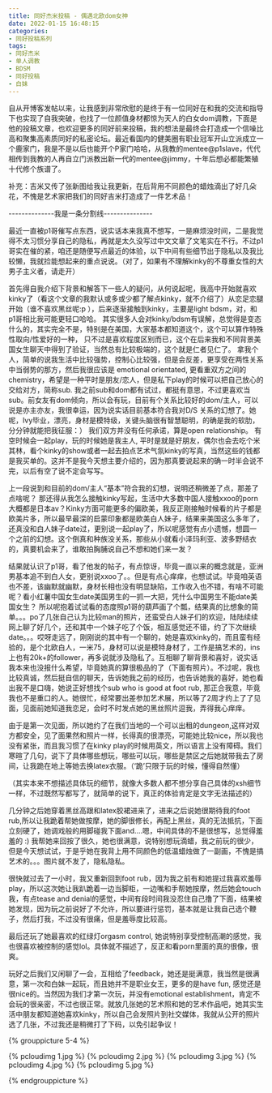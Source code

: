 ```yaml
---
title: 同好杰米投稿 - 偶遇北欧dom女神
date: 2022-01-15 16:48:15
categories:
- 同好投稿系列
tags:
- 同好杰米
- 单人调教
- BDSM
- 同好投稿
- 白妹
---
```


自从开博客发帖以来，让我感到非常欣慰的是终于有一位同好在和我的交流和指导下也实现了自我突破，也找了一位颜值身材都惊为天人的白女dom调教，下面是他的投稿文章，也欢迎更多的同好前来投稿，我的想法是最终会打造成一个信噪比高和聚集高素质同好的私密论坛。最近看国内的健美圈有职业冠军开山立派成立一个鹿家门，我是不是以后也能开个P家门哈哈，从我教的mentee@p1slave，代代相传到我教的人再自立门派教出新一代的mentee@jimmy，十年后想必都能繁殖十代修个族谱了。

补充：吉米又传了张新图给我让我更新，在后背用不同颜色的蜡烛滴出了好几朵花，不愧是艺术家把我们的同好吉米打造成了一件艺术品！

--------------我是一条分割线---------------

最近一直被p1哥催写点东西，说实话本来我真不想写，一是麻烦没时间，二是我觉得不太习惯分享自己的隐私，再就是太久没写过中文文章了文笔实在不行。不过p1哥实在催的紧，咱还是随便写点最近的体验，以下中间有些细节出于隐私以及我比较懒，我就捡能想起来的重点说说。（对了，如果有不理解kinky的不尊重女性的大男子主义者，请走开）

<!-- more -->

首先得自我介绍下背景和解答下一些人的疑问，从何说起呢，我高中开始就喜欢kinky了（看这个文章的我默认或多或少都了解点kinky，就不介绍了）从恋足恋腿开始（谁不喜欢黑丝呢:p ），后来逐渐接触到kinky，主要是light bdsm，对，和p1哥相比我可能更轻口哈哈。 其实很多人会对kinky/bdsm有误解，总觉得是变态什么的，其实完全不是，特别是在美国，大家基本都知道这个，这个可以算作特殊性取向/性爱好的一种， 只不过是喜欢程度区别而已，这个在后来我和不同背景美国女生聊天中得到了验证，当然总有比较极端的，这个就是仁者见仁了。 拿我个人，简单的说我生活中比较强势，控制心比较强，但是会反差，更享受在两性关系中当弱势的那方，然后我很应该是 emotional orientated, 更看重双方之间的chemistry，希望是一种平时是朋友/恋人，但是私下play的时候可以把自己放心的交给对方，简称sub. 我之前sub和dom都有试过，都挺有意思，不过更喜欢当sub。前女友有dom倾向，所以会有玩，目前有个关系比较好的dom/主人，可以说是亦主亦友，我很幸运，因为说实话目前基本符合我对D/S 关系的幻想了。她呢，Ivy毕业，漂亮，身材是模特级，关键头脑很有智慧聪明，的确是我的软肋，分分钟就能把我征服：） 我们双方并没有任何承诺，算是open relationship。 有空时候会一起play，玩的时候她是我主人, 平时是就是好朋友，偶尔也会去吃个米其林，看个kinky的show或者一起去拍点艺术气氛kinky的写真，当然这些的钱都是我买单的。这并不是我今天想主要介绍的，因为那真要说起来的确一时半会说不完，以后有空了说不定会写写。

上一段说到和目前的dom/主人“基本”符合我的幻想，说明还稍微差了点，那差了点啥呢？ 那还得从我怎么接触kinky写起，生活中大多数中国人接触xxoo的porn大概都是日本av？Kinky方面可能更多的偏欧美，我反正刚接触时候看的片子都是欧美片多，所以最早最深的启蒙印象都是欧美白人妹子，结果来美国这么多年了，还真没和白人妹子date过，更别说一起play了，所以呢感觉有点小遗憾，想圆一个之前的幻想。这个倒真和种族没关系，那些从小就看小泽玛利亚、波多野结衣的，真要机会来了，谁敢拍胸脯说自己不想和她们来一发？


结果就认识了p1哥，看了他发的帖子，有点惊讶，毕竟一直以来的概念就是，亚洲男基本追不到白人女，更别说xxoo了。。但是有点心痒痒，也想试试。毕竟咱英语也不差，该幽默就幽默，身材长相也没有明显缺陷，工作收入也不错，有啥不可能呢？看小红薯中国女生date美国男生的一抓一大把，凭什么中国男生不能date美国女生？ 所以呢抱着试试看的态度照p1哥的葫芦画了个瓢，结果真的比想象的简单。。。po了几张自己认为比较man的照片，还蛮受白人妹子们的欢迎，陆陆续续网上聊了好几个，还和其中一个妹子吃了个饭，相互感觉还不错，约了下次继续date。。。哎呀走远了，刚刚说的其中有一个聊的，她是喜欢kinky的，而且蛮有经验的，是个北欧白人，一米75，身材可以说是模特身材了，工作是搞艺术的，ins上也有20k+的follower，再多说就涉及隐私了。互相聊了聊背景和喜好，说实话我本来也没报什么希望，毕竟她真的算很极品的了（下面有照片）。不过呢，我也比较真诚，然后挺自信的聊天，告诉她我之前的经历，也告诉她我的喜好，她也看出我不是口嗨，她说正好想找个sub who is good at foot rub, 那正合我意，毕竟我也不是重口的人。她很忙，经常要出差参加艺术展，所以等了2周才约上了了见面，见面前她知道我恋足，会时不时发点她的黑丝照片逗我，弄得我心痒痒。

由于是第一次见面，所以她约了在我们当地的一个可以出租的dungeon,这样对双方都安全，见了面果然和照片一样，长得真的很漂亮，可能她比较nice，所以我也没有紧张，而且我习惯了在kinky play的时候用英文，所以语言上没有障碍。我们寒暄了几句，说下了具体哪些想玩，哪些可以玩，哪些是禁区之后她就带我去了房间，让我跪在地上等她去换latex衣服。（‘跪’只限于玩的时候，懂得自然懂）

（其实本来不想描述具体玩的细节，就像大多数人都不想分享自己具体的xsh细节一样，不过既然写都写了，就简单的说下，真正的体验肯定是文字无法描述的）

几分钟之后她穿着黑丝高跟和latex胶裙进来了，进来之后说她很期待我的foot rub,所以让我跪着帮她做按摩，她的脚很修长，再配上黑丝，真的无法抵抗，下面立刻硬了，她调戏般的用脚碰我下面and….嗯，中间具体的不是很想写，总觉得羞羞的 :) 我帮她来回按了很久，她也很满意，说特别想玩滴蜡，我之前玩的很少，但是今天想试试，于是乎她在我背上用不同颜色的低温蜡烛做了一副画，不愧是搞艺术的。。。图片就不发了，隐私隐私。

很快就过去了一小时，我又重新回到foot rub，因为我之前有和她提过我喜欢羞辱play，所以这次她让我趴跪着一边当脚柜，一边嘴和手帮她按摩，然后她会touch我，有点tease and denial的感觉，中间有段时间我没忍住自己撸了下面，结果被她发现，因为玩之前说好了不允许，所以要进行惩罚，基本就是让我自己选个鞭子，然后打我，不过没有很痛，但是羞辱度比较高。

最后还玩了她最喜欢的红绿灯orgasm control, 她说特别享受控制高潮的感觉，我也很喜欢被控制的感觉lol。具体就不描述了，反正和看porn里面的真的很像，很爽。

 
玩好之后我们又闲聊了一会，互相给了feedback，她还是挺满意，我当然是很满意，第一次和白妹一起玩，而且她并不是职业女王，更多的是have fun, 感觉还是很nice的。当然因为我们才第一次玩，并没有emotional establishment，肯定不会玩的很亲密，不过也很正常。就放几张她的艺术照和她的艺术作品吧，她其实生活中朋友都知道她喜欢kinky，所以自己会发照片到社交媒体，我就从公开的照片选了几张，不过我还是稍微打了下码，以免引起争议！


{% grouppicture 5-4 %}

{% pcloudimg 1.jpg %}
{% pcloudimg 2.jpg %}
{% pcloudimg 3.jpg %}
{% pcloudimg 4.jpg %}
{% pcloudimg 5.jpg %}

{% endgrouppicture %}
